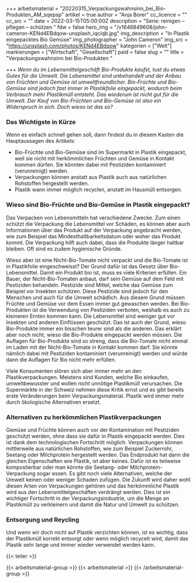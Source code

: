 +++
arbeitsmaterial = "20220315_Verpackungswahnsinn_bei_Bio-Produkten_AM_sqepsp"
artikel = true
author = "Anja Borer"
cc_licence = ""
cc_src = ""
date = 2022-03-15T05:00:00Z
description = "Serie: reinigen – pflegen – schützen "
fdw = false
hero_img = "/v1646849608/john-cameron-KENd4EBdqow-unsplash_iqciqb.jpg"
img_description = "In Plastik eingepacktes Bio Gemüse"
img_photographer = "John Cameron"
img_src = "https://unsplash.com/photos/KENd4EBdqow"
kategorien = ["Welt"]
markierungen = ["Wirtschaft", "Gesellschaft"]
paid = false
slug = ""
title = "Verpackungswahnsinn bei Bio-Produkten "

+++
_Wenn du im Lebensmittelgeschäft Bio-Produkte kaufst, tust du etwas Gutes für die Umwelt. Die Lebensmittel sind unbehandelt und der Anbau von Früchten und Gemüse ist umweltfreundlicher. Bio-Früchte und Bio-Gemüse sind jedoch fast immer in Plastikfolie eingepackt, wodurch beim Verbrauch mehr Plastikmüll entsteht. Das wiederum ist nicht gut für die Umwelt. Der Kauf von Bio-Früchten und Bio-Gemüse ist also ein Widerspruch in sich. Doch wieso ist das so?_

### Das Wichtigste in Kürze

Wenn es einfach schnell gehen soll, dann findest du in diesem Kasten die Hauptaussagen des Artikels:

* Bio-Früchte und Bio-Gemüse sind im Supermarkt in Plastik eingepackt, weil sie nicht mit herkömmlichen Früchten und Gemüse in Kontakt kommen dürfen. Sie könnten dabei mit Pestiziden kontaminiert (verunreinigt) werden.
* Verpackungen können anstatt aus Plastik auch aus natürlichen Rohstoffen hergestellt werden.
* Plastik wann immer möglich recyclen, anstatt im Hausmüll entsorgen.

### Wieso sind Bio-Früchte und Bio-Gemüse in Plastik eingepackt?

Das Verpacken von Lebensmitteln hat verschiedene Zwecke. Zum einen schützt die Verpackung die Lebensmittel vor Schäden, es können aber auch Informationen über das Produkt auf der Verpackung angebracht werden, wie zum Beispiel das Mindesthaltbarkeitsdatum oder woher das Produkt kommt. Die Verpackung hilft auch dabei, dass die Produkte länger haltbar bleiben. Oft sind es zudem hygienische Gründe.

Wieso aber ist eine Nicht-Bio-Tomate nicht verpackt und die Bio-Tomate ist in Plastikfolie eingeschweisst? Der Grund dafür ist das Gesetz über Bio-Lebensmittel. Damit ein Produkt bio ist, muss es viele Kriterien erfüllen. Ein Bauer, der Nicht-Bio-Tomaten anbaut, darf sein Gemüse auf dem Feld mit Pestiziden behandeln. Pestizide sind Mittel, welche das Gemüse zum Beispiel vor Insekten schützen. Diese Pestizide sind jedoch für den Menschen und auch für die Umwelt schädlich. Aus diesem Grund müssen Früchte und Gemüse vor dem Essen immer gut gewaschen werden. Bei Bio-Produkten ist die Verwendung von Pestiziden verboten, weshalb es auch zu kleineren Ernten kommen kann. Die Lebensmittel sind weniger gut vor Insekten und anderen Einflüssen geschützt. Das ist auch der Grund, wieso Bio-Produkte immer ein bisschen teurer sind als die anderen. Das erklärt aber noch nicht, wieso die Bio-Produkte eingepackt werden müssen. Die Auflagen für Bio-Produkte sind so streng, dass die Bio-Tomate nicht einmal im Laden mit der Nicht-Bio-Tomate in Kontakt kommen darf. Sie könnte nämlich dabei mit Pestiziden kontaminiert (verunreinigt) werden und würde dann die Auflagen für Bio nicht mehr erfüllen.

Viele Konsumenten stören sich aber immer mehr an den Plastikverpackungen. Meistens sind Kunden, welche Bio einkaufen, umweltbewusster und wollen nicht unnötige Plastikmüll verursachen. Die Supermärkte in der Schweiz nehmen diese Kritik ernst und es gibt bereits erste Veränderungen beim Verpackungsmaterial. Plastik wird immer mehr durch ökologische Alternativen ersetzt.

### Alternativen zu herkömmlichen Plastikverpackungen

Gemüse und Früchte können auch vor der Kontamination mit Pestiziden geschützt werden, ohne dass sie dafür in Plastik eingepackt werden. Dies ist dank dem technologischen Fortschritt möglich. Verpackungen können mittlerweile aus natürlichen Rohstoffen, wie zum Beispiel Zuckerrohr, Seetang oder Milchprotein hergestellt werden. Das Endprodukt hat dann die gleichen Eigenschaften wie Plastik, ist aber keines. Dafür ist es teilweise kompostierbar oder man könnte die Seetang- oder Milchprotein-Verpackung sogar essen. Es gibt noch viele Alternativen, welche der Umwelt keinen oder weniger Schaden zufügen. Die Zukunft wird daher wohl diesen Arten von Verpackungen gehören und das herkömmliche Plastik wird aus den Lebensmittelgeschäften verdrängt werden. Dies ist ein wichtiger Fortschritt in der Verpackungsindustrie, um die Menge an Plastikmüll zu verkleinern und damit die Natur und Umwelt zu schützen.

### Entsorgung und Reycling

Und wenn wir doch nicht auf Plastik verzichten können, ist es wichtig, dass der Plastikmüll korrekt entsorgt oder wenn möglich recycelt wird, damit das Plastik sehr lange und immer wieder verwendet werden kann.

{{< teiler >}}

{{< arbeitsmaterial-group >}}
{{< arbeitsmaterial >}}
{{< /arbeitsmaterial-group >}}